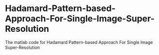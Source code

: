 # Hadamard-Pattern-based-Approach-For-Single-Image-Super-Resolution
The matlab code for Hadamard Pattern-based Approach For Single Image Super-Resolution
